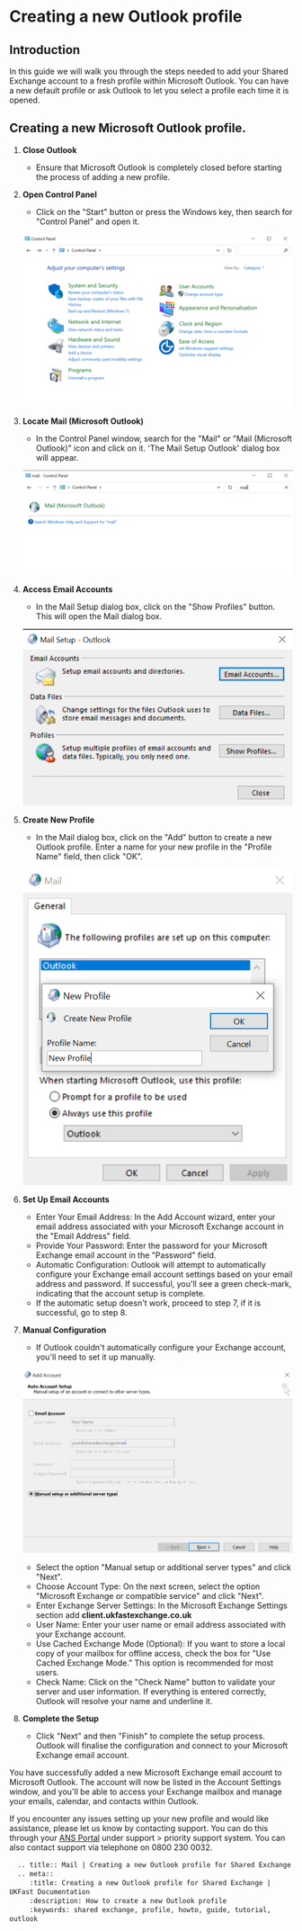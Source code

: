 # Creating a new Outlook profile

## Introduction

In this guide we will walk you through the steps needed to add your Shared Exchange account to a fresh profile within Microsoft Outlook. You can have a new default profile or ask Outlook to let you select a profile each time it is opened.

## Creating a new Microsoft Outlook profile.

1. **Close Outlook**
    - Ensure that Microsoft Outlook is completely closed before starting the process of adding a new profile.

2. **Open Control Panel**
    - Click on the "Start" button or press the Windows key, then search for "Control Panel" and open it.

    ![Open Control Panel](files/createnewoutlookprofile/new-profile-001.png)

4. **Locate Mail (Microsoft Outlook)**
    - In the Control Panel window, search for the "Mail" or "Mail (Microsoft Outlook)" icon and click on it. 'The Mail Setup Outlook' dialog box will appear.

    ![Locate Mail](files/createnewoutlookprofile/new-profile-002.png)

5. **Access Email Accounts**
    - In the Mail Setup dialog box, click on the "Show Profiles" button. This will open the Mail dialog box.

    ![Access Email Accounts](files/createnewoutlookprofile/new-profile-003.png)

6. **Create New Profile**
    - In the Mail dialog box, click on the "Add" button to create a new Outlook profile. Enter a name for your new profile in the "Profile Name" field, then click "OK".

    ![Access Email Accounts](files/createnewoutlookprofile/new-profile-005.png)

7. **Set Up Email Accounts**

    - Enter Your Email Address: In the Add Account wizard, enter your email address associated with your Microsoft Exchange account in the "Email Address" field.
    - Provide Your Password: Enter the password for your Microsoft Exchange email account in the "Password" field.
    - Automatic Configuration: Outlook will attempt to automatically configure your Exchange email account settings based on your email address and password. If successful, you'll see a green check-mark, indicating that the account setup is complete.
    - If the automatic setup doesn't work, proceed to step 7, if it is successful, go to step 8.

8. **Manual Configuration**
    - If Outlook couldn't automatically configure your Exchange account, you'll need to set it up manually.

    ![Manual creation](files/createnewoutlookprofile/new-profile-007.png)

    - Select the option "Manual setup or additional server types" and click "Next".
    - Choose Account Type: On the next screen, select the option "Microsoft Exchange or compatible service" and click "Next".
    - Enter Exchange Server Settings: In the Microsoft Exchange Settings section add **client.ukfastexchange.co.uk**
    - User Name: Enter your user name or email address associated with your Exchange account.
    - Use Cached Exchange Mode (Optional): If you want to store a local copy of your mailbox for offline access, check the box for "Use Cached Exchange Mode." This option is recommended for most users.
    - Check Name: Click on the "Check Name" button to validate your server and user information. If everything is entered correctly, Outlook will resolve your name and underline it.

9. **Complete the Setup**
    - Click "Next" and then "Finish" to complete the setup process. Outlook will finalise the configuration and connect to your Microsoft Exchange email account.
    
You have successfully added a new Microsoft Exchange email account to Microsoft Outlook. The account will now be listed in the Account Settings window, and you'll be able to access your Exchange mailbox and manage your emails, calendar, and contacts within Outlook.

If you encounter any issues setting up your new profile and would like assistance, please let us know by contacting support. You can do this through your [ANS Portal](https://portal.ans.co.uk/login?url=dashboard&msg=6) under support > priority support system.
You can also contact support via telephone on 0800 230 0032.

```eval_rst
  .. title:: Mail | Creating a new Outlook profile for Shared Exchange
  .. meta::
     :title: Creating a new Outlook profile for Shared Exchange | UKFast Documentation
     :description: How to create a new Outlook profile
     :keywords: shared exchange, profile, howto, guide, tutorial, outlook
```
